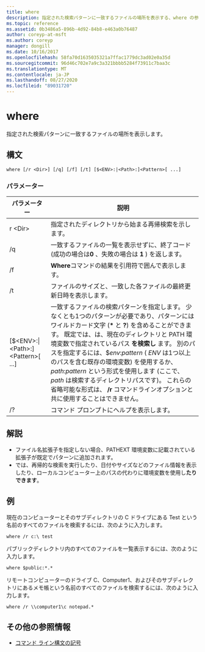 ```yaml
---
title: where
description: 指定された検索パターンに一致するファイルの場所を表示する、where の参照記事です。
ms.topic: reference
ms.assetid: 0b3486a5-896b-4d92-84b8-e463a0b76487
author: coreyp-at-msft
ms.author: coreyp
manager: dongill
ms.date: 10/16/2017
ms.openlocfilehash: 58fa70d1635035321a7ffac1779dc3ad02e0a35d
ms.sourcegitcommit: 96d46c702e7a9c3a321bbbb5284f73911c7baa3c
ms.translationtype: MT
ms.contentlocale: ja-JP
ms.lasthandoff: 08/27/2020
ms.locfileid: "89031720"
---
```

# <a name="where"></a>where



指定された検索パターンに一致するファイルの場所を表示します。



## <a name="syntax"></a>構文

```
where [/r <Dir>] [/q] [/f] [/t] [$<ENV>:|<Path>:]<Pattern>[ ...]
```

### <a name="parameters"></a>パラメーター

|パラメーター|説明|
|---------|-----------|
|r \<Dir>|指定されたディレクトリから始まる再帰検索を示します。|
|/q|一致するファイルの一覧を表示せずに、終了コード (成功の場合は**0** 、失敗の場合は **1** ) を返します。|
|/f|**Where**コマンドの結果を引用符で囲んで表示します。|
|/t|ファイルのサイズと、一致した各ファイルの最終更新日時を表示します。|
|[$\<ENV>:\|\<Path>:]\<Pattern>[ ...]|一致するファイルの検索パターンを指定します。 少なくとも1つのパターンが必要であり、パターンにはワイルドカード文字 (**&#42;** と **?**) を含めることができます。 既定では、は、現在のディレクトリと PATH 環境変数で指定されているパス **を検索し** ます。 別のパスを指定するには、$*env*:*pattern* ( *ENV* は1つ以上のパスを含む既存の環境変数) を使用するか、 *path*:*pattern* という形式を使用します (ここで、 *path* は検索するディレクトリパスです)。 これらの省略可能な形式は、 **/r** コマンドラインオプションと共に使用することはできません。|
|/?|コマンド プロンプトにヘルプを表示します。|

## <a name="remarks"></a>解説

-   ファイル名拡張子を指定しない場合、PATHEXT 環境変数に記載されている拡張子が既定でパターンに追加されます。
-   では、再帰的な検索を実行したり、日付やサイズなどのファイル情報を表示したり、ローカルコンピューター上のパスの代わりに環境変数を使用し**たりできます**。

## <a name="examples"></a>例

現在のコンピューターとそのサブディレクトリの C ドライブにある Test という名前のすべてのファイルを検索するには、次のように入力します。
```
where /r c:\ test
```
パブリックディレクトリ内のすべてのファイルを一覧表示するには、次のように入力します。
```
where $public:*.*
```
リモートコンピューターのドライブ C、Computer1、およびそのサブディレクトリにあるメモ帳という名前のすべてのファイルを検索するには、次のように入力します。
```
where /r \\computer1\c notepad.*
```

## <a name="additional-references"></a>その他の参照情報

- [コマンド ライン構文の記号](command-line-syntax-key.md)